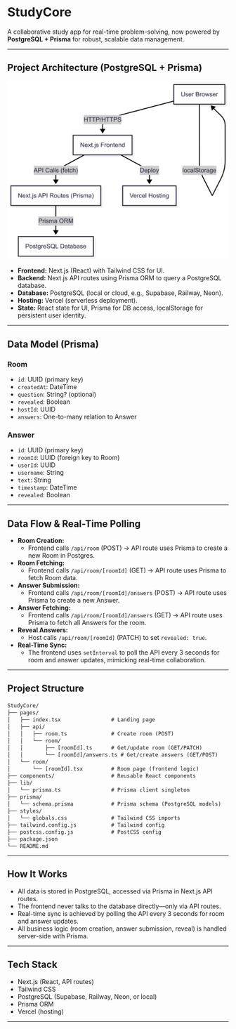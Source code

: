 # StudyCore

A collaborative study app for real-time problem-solving, now powered by **PostgreSQL + Prisma** for robust, scalable data management.

---

## Project Architecture (PostgreSQL + Prisma)

![Architecture Diagram](assets/architecture-diagramv2.png)

- **Frontend:** Next.js (React) with Tailwind CSS for UI.
- **Backend:** Next.js API routes using Prisma ORM to query a PostgreSQL database.
- **Database:** PostgreSQL (local or cloud, e.g., Supabase, Railway, Neon).
- **Hosting:** Vercel (serverless deployment).
- **State:** React state for UI, Prisma for DB access, localStorage for persistent user identity.

---

## Data Model (Prisma)

### **Room**
- `id`: UUID (primary key)
- `createdAt`: DateTime
- `question`: String? (optional)
- `revealed`: Boolean
- `hostId`: UUID
- `answers`: One-to-many relation to Answer

### **Answer**
- `id`: UUID (primary key)
- `roomId`: UUID (foreign key to Room)
- `userId`: UUID
- `username`: String
- `text`: String
- `timestamp`: DateTime
- `revealed`: Boolean

---

## Data Flow & Real-Time Polling

- **Room Creation:**
  - Frontend calls `/api/room` (POST) → API route uses Prisma to create a new Room in Postgres.
- **Room Fetching:**
  - Frontend calls `/api/room/[roomId]` (GET) → API route uses Prisma to fetch Room data.
- **Answer Submission:**
  - Frontend calls `/api/room/[roomId]/answers` (POST) → API route uses Prisma to create a new Answer.
- **Answer Fetching:**
  - Frontend calls `/api/room/[roomId]/answers` (GET) → API route uses Prisma to fetch all Answers for the room.
- **Reveal Answers:**
  - Host calls `/api/room/[roomId]` (PATCH) to set `revealed: true`.
- **Real-Time Sync:**
  - The frontend uses `setInterval` to poll the API every 3 seconds for room and answer updates, mimicking real-time collaboration.

---

## Project Structure

```
StudyCore/
├── pages/
│   ├── index.tsx                # Landing page
│   ├── api/
│   │   ├── room.ts              # Create room (POST)
│   │   └── room/
│   │       ├── [roomId].ts      # Get/update room (GET/PATCH)
│   │       └── [roomId]/answers.ts # Get/create answers (GET/POST)
│   └── room/
│       └── [roomId].tsx         # Room page (frontend logic)
├── components/                  # Reusable React components
├── lib/
│   └── prisma.ts                # Prisma client singleton
├── prisma/
│   └── schema.prisma            # Prisma schema (PostgreSQL models)
├── styles/
│   └── globals.css              # Tailwind CSS imports
├── tailwind.config.js           # Tailwind config
├── postcss.config.js            # PostCSS config
├── package.json
└── README.md
```

---

## How It Works
- All data is stored in PostgreSQL, accessed via Prisma in Next.js API routes.
- The frontend never talks to the database directly—only via API routes.
- Real-time sync is achieved by polling the API every 3 seconds for room and answer updates.
- All business logic (room creation, answer submission, reveal) is handled server-side with Prisma.

---

## Tech Stack
- Next.js (React, API routes)
- Tailwind CSS
- PostgreSQL (Supabase, Railway, Neon, or local)
- Prisma ORM
- Vercel (hosting)

---

